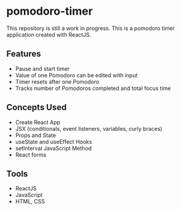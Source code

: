 # pomodoro-timer

This repository is still a work in progress. This is a pomodoro timer application created with ReactJS.

## Features

- Pause and start timer
- Value of one Pomodoro can be edited with input
- Timer resets after one Pomodoro
- Tracks number of Pomodoros completed and total focus time

## Concepts Used

- Create React App
- JSX (conditionals, event listeners, variables, curly braces)
- Props and State
- useState and useEffect Hooks
- setInterval JavaScript Method
- React forms

## Tools

- ReactJS
- JavaScript
- HTML, CSS
